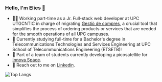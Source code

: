 ### Hello, I'm Elies 👋

- 👨‍💻 Working part-time as a Jr. Full-stack web developer at UPC UTGCNTIC in charge of migrating [Gestiò de compres](https://serveis.utgcntic.upc.edu/ca/gestio-de-compres), a crucial tool that simplifies the process of ordering products or services that are needed for the smooth operations of all UPC campuses.
- 📡 Currently studying full-time for a Bachelor's degree in Telecommunications Technologies and Services Engineering at UPC School of Telecommunications Engineering (ETSETB)!
- 🚀 Part of a team of students currently developing a picosatellite for [Innova Space](https://www.innova-space.com/en/).
- 📣 Reach out to me on [Linkedin](https://www.linkedin.com/in/elies-garcia-alvira/).

[//]: # ( https://github-readme-stats-beta-snowy-30.vercel.app/api?username=alias313&theme=transparent&show_icons=true&count_private=true&bg_color=00000000&hide_border=true&rank_icon=github&include_all_commits=true&hide=stars )


![Top Langs](https://github-readme-stats-beta-snowy-30.vercel.app/api/top-langs/?username=alias313&theme=transparent&show_icons=true&hide_border=true&size_weight=0.5&count_weight=0.5&layout=donut&langs_count=5&hide=assembly,scilab,html,c%2B%2B)
